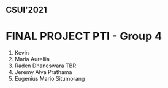 ## CSUI'2021
# FINAL PROJECT PTI - Group 4

1. Kevin
2. Maria Aurellia
3. Raden Dhaneswara TBR
4. Jeremy Alva Prathama
5. Eugenius Mario Situmorang
